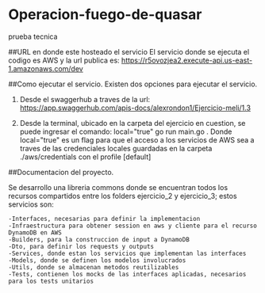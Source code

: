 # Operacion-fuego-de-quasar
prueba tecnica

##URL en donde este hosteado el servicio
El servicio donde se ejecuta el codigo es AWS y la url publica es: https://r5ovozjea2.execute-api.us-east-1.amazonaws.com/dev

##Como ejecutar el servicio.
Existen dos opciones para ejecutar el servicio.

1) Desde el swaggerhub a traves de la url: 
   https://app.swaggerhub.com/apis-docs/alexrondon1/Ejercicio-meli/1.3
    
2) Desde la terminal, ubicado en la carpeta del ejercicio en cuestion, se puede ingresar el comando: local="true" go run main.go . Donde local="true" es un flag para que el acceso a los servicios de AWS sea a traves de las credenciales locales guardadas en la carpeta ./aws/credentials con el profile [default] 
    
##Documentacion del proyecto.

Se desarrollo una libreria commons donde se encuentran todos los recursos compartidos entre los folders ejercicio_2 y ejercicio_3; estos servicios son:

    -Interfaces, necesarias para definir la implementacion
    -Infraestructura para obtener session en aws y cliente para el recurso DynamoDB en AWS
    -Builders, para la construccion de input a DynamoDB
    -Dto, para definir los requests y outputs
    -Services, donde estan los servicios que implementan las interfaces
    -Models, donde se definen los modelos involucrados
    -Utils, donde se almacenan metodos reutilizables
    -Tests, contienen los mocks de las interfaces aplicadas, necesarios para los tests unitarios
